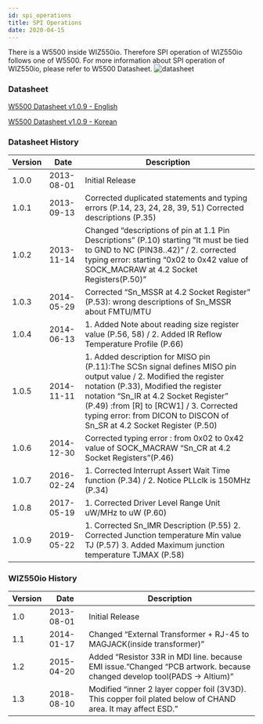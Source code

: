 ```yaml
---
id: spi_operations
title: SPI Operations
date: 2020-04-15
---
```



There is a W5500 inside WIZ550io. Therefore SPI operation of WIZ550io follows one of W5500. For more information about SPI operation of
WIZ550io, please refer to W5500 Datasheet.
![datasheet](/page\>products/w5500/datasheet)

### Datasheet

[W5500 Datasheet v1.0.9 - English](../iEthernet/W5500/Datasheet.md)

[W5500 Datasheet v1.0.9 - Korean]()

### Datasheet History

|Version|	Date|	Description|
|-------|-----|------------|
|1.0.0|	2013-08-01|	Initial Release|
|1.0.1|	2013-09-13|	Corrected duplicated statements and typing errors (P.14, 23, 24, 28, 39, 51) Corrected descriptions (P.35)|
|1.0.2|	2013-11-14|	Changed “descriptions of pin at 1.1 Pin Descriptions” (P.10) starting ”It must be tied to GND to NC (PIN38..42)” / 2. corrected typing error: starting “0x02 to 0x42 value of SOCK_MACRAW at 4.2 Socket Registers(P.50)”|
|1.0.3|	2014-05-29	|Corrected “Sn_MSSR at 4.2 Socket Register” (P.53): wrong descriptions of Sn_MSSR about FMTU/MTU|
|1.0.4|	2014-06-13|	1. Added Note about reading size register value (P.56, 58) / 2. Added IR Reflow Temperature Profile (P.66)|
|1.0.5	|2014-11-11	|1. Added description for MISO pin (P.11):The SCSn signal defines MISO pin output value / 2. Modified the register notation (P.33), Modified the register notation “Sn_IR at 4.2 Socket Register” (P.49) :from [R] to [RCW1] / 3. Corrected typing error: from DICON to DISCON of Sn_SR at 4.2 Socket Register (P.50)|
|1.0.6|	2014-12-30|	Corrected typing error : from 0x02 to 0x42 value of SOCK_MACRAW “Sn_CR at 4.2 Socket Registers”(P.46)|
|1.0.7|	2016-02-24|	1. Corrected Interrupt Assert Wait Time function (P.34) / 2. Notice PLLclk is 150MHz (P.34)|
|1.0.8|	2017-05-19|	1. Corrected Driver Level Range Unit uW/MHz to uW (P.60)|
|1.0.9|	2019-05-22|	1. Corrected Sn_IMR Description (P.55) 2. Corrected Junction temperature Min value TJ (P.57) 3. Added Maximum junction temperature TJMAX (P.58)|

### WIZ550io History

|Version	|Date|	Description|
|---------|----|-------------|
|1.0	|2013-08-01|	Initial Release|
|1.1|	2014-01-17	|Changed “External Transformer + RJ-45 to MAGJACK(inside transformer)”|
|1.2|	2015-04-20|	Added “Resistor 33R in MDI line. because EMI issue.”Changed “PCB artwork. because changed develop tool(PADS → Altium)”|
|1.3|	2018-08-10|	Modified “inner 2 layer copper foil (3V3D). This copper foil plated below of CHAND area. It may affect ESD.”|
